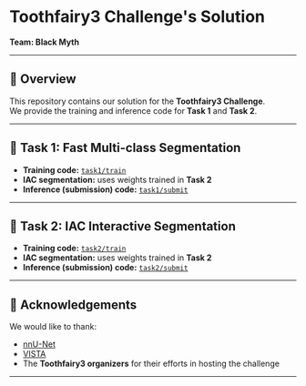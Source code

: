# Toothfairy3 Challenge's Solution  
**Team: Black Myth**

---

## 📌 Overview
This repository contains our solution for the **Toothfairy3 Challenge**.  
We provide the training and inference code for **Task 1** and **Task 2**.

---

## 🧩 Task 1: Fast Multi-class Segmentation
- **Training code:** [`task1/train`](task1/train)  
- **IAC segmentation:** uses weights trained in **Task 2**  
- **Inference (submission) code:** [`task1/submit`](task1/submit)  

---

## 🧩 Task 2: IAC Interactive Segmentation
- **Training code:** [`task2/train`](task2/train)  
- **IAC segmentation:** uses weights trained in **Task 2**  
- **Inference (submission) code:** [`task2/submit`](task2/submit)  

---

## 🙏 Acknowledgements
We would like to thank:  
- [nnU-Net](https://github.com/MIC-DKFZ/nnUNet)
- [VISTA](https://github.com/Project-MONAI/VISTA)
- The **Toothfairy3 organizers** for their efforts in hosting the challenge  

---
